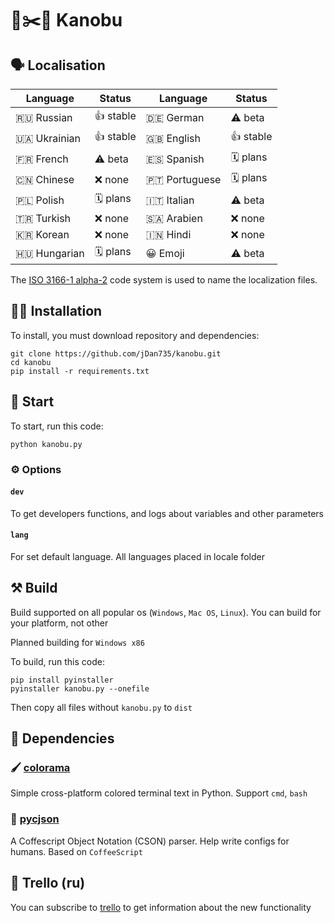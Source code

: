 # 🗿✂️📄 Kanobu
## 🗣 Localisation
| Language      | Status   | Language      | Status    |
|---------------|----------|---------------|-----------|
| 🇷🇺 Russian    | 👍 stable | 🇩🇪 German     | ⚠️ beta   |
| 🇺🇦 Ukrainian  | 👍 stable | 🇬🇧 English    | 👍 stable |
| 🇫🇷 French     | ⚠️ beta   | 🇪🇸 Spanish    | 🗓 plans  |
| 🇨🇳 Chinese    | ❌ none   | 🇵🇹 Portuguese | 🗓 plans  |
| 🇵🇱 Polish     | 🗓 plans  | 🇮🇹 Italian    | ⚠️ beta   |
| 🇹🇷 Turkish    | ❌ none   | 🇸🇦 Arabien    | ❌ none   |
| 🇰🇷 Korean     | ❌ none   | 🇮🇳 Hindi      | ❌ none   |
| 🇭🇺 Hungarian  | 🗓 plans  | 😀 Emoji      | ⚠️ beta   |

The [ISO 3166-1 alpha-2](https://en.wikipedia.org/wiki/ISO_3166-1_alpha-2) code system is used to name the localization files.
## 🧑‍💻 Installation
To install, you must download repository and dependencies:
```
git clone https://github.com/jDan735/kanobu.git
cd kanobu
pip install -r requirements.txt
```

## 🚀 Start
To start, run this code:
```
python kanobu.py
```
### ⚙️ Options
#### `dev`
To get developers functions, and logs about variables and other parameters
#### `lang`
For set default language. All languages placed in locale folder
## ⚒ Build
Build supported on all popular os (`Windows`, `Mac OS`, `Linux`). You can build for your platform, not other

Planned building for `Windows x86`

To build, run this code:
```
pip install pyinstaller
pyinstaller kanobu.py --onefile
```
Then copy all files without `kanobu.py` to `dist`
## 🔨 Dependencies
### 🖌 [colorama](https://github.com/tartley/colorama)
Simple cross-platform colored terminal text in Python. Support `cmd`, `bash`
### 📄 [pycjson](https://github.com/avakar/pycson)
A Coffescript Object Notation (CSON) parser. Help write configs for humans. Based on `CoffeeScript`
## 📰 Trello (ru)
You can subscribe to [trello](https://trello.com/b/o0ozs1XT) to get information about the new functionality

